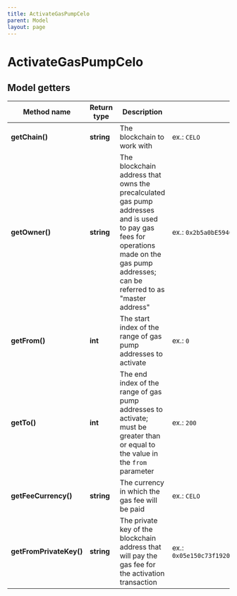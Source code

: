 ```yaml
---
title: ActivateGasPumpCelo
parent: Model
layout: page
---
```


# ActivateGasPumpCelo

## Model getters

Method name | Return type | Description | Notes
------------ | ------------- | ------------- | -------------
**getChain()** | **string** | The blockchain to work with | ex.: `CELO`
**getOwner()** | **string** | The blockchain address that owns the precalculated gas pump addresses and is used to pay gas fees for operations made on the gas pump addresses; can be referred to as "master address" | ex.: `0x2b5a0bE5940B63dE1eDdCCCa7bd977357e2488eD`
**getFrom()** | **int** | The start index of the range of gas pump addresses to activate | ex.: `0`
**getTo()** | **int** | The end index of the range of gas pump addresses to activate; must be greater than or equal to the value in the <code>from</code> parameter | ex.: `200`
**getFeeCurrency()** | **string** | The currency in which the gas fee will be paid | ex.: `CELO`
**getFromPrivateKey()** | **string** | The private key of the blockchain address that will pay the gas fee for the activation transaction | ex.: `0x05e150c73f1920ec14caa1e0b6aa09940899678051a78542840c2668ce5080c2`

